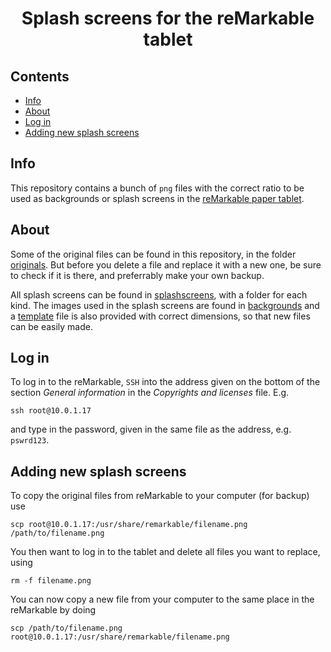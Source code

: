 <h1 align="center">Splash screens for the reMarkable tablet</h1>

## Contents
- [Info](#info)
- [About](#about)
- [Log in](#login)
- [Adding new splash screens](#addnew)

## Info <a name = "info"></a>
This repository contains a bunch of `png` files with the correct ratio to be used as backgrounds or splash screens in the [reMarkable paper tablet](https://remarkable.com/).

## About <a name = "about"></a>
Some of the original files can be found in this repository, in the folder [originals](originals). But before you delete a file and replace it with a new one, be sure to check if it is there, and preferrably make your own backup.

All splash screens can be found in [splashscreens](splashscreens), with a folder for each kind. The images used in the splash screens are found in [backgrounds](backgrounds) and a [template](template.xcf) file is also provided with correct dimensions, so that new files can be easily made.

## Log in <a name = "login"></a>
To log in to the reMarkable, `SSH` into the address given on the bottom of the section _General information_ in the _Copyrights and licenses_ file. E.g.
```
ssh root@10.0.1.17
```
and type in the password, given in the same file as the address, e.g. `pswrd123`.

## Adding new splash screens <a name = "addnew"></a>
To copy the original files from reMarkable to your computer (for backup) use
```
scp root@10.0.1.17:/usr/share/remarkable/filename.png /path/to/filename.png
```
You then want to log in to the tablet and delete all files you want to replace, using
```
rm -f filename.png
```
You can now copy a new file from your computer to the same place in the reMarkable by doing
```
scp /path/to/filename.png root@10.0.1.17:/usr/share/remarkable/filename.png
```
